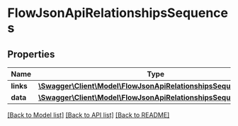 # FlowJsonApiRelationshipsSequences

## Properties
Name | Type | Description | Notes
------------ | ------------- | ------------- | -------------
**links** | [**\Swagger\Client\Model\FlowJsonApiRelationshipsSequencesLinks**](FlowJsonApiRelationshipsSequencesLinks.md) |  | [optional] 
**data** | [**\Swagger\Client\Model\FlowJsonApiRelationshipsSequencesData[]**](FlowJsonApiRelationshipsSequencesData.md) |  | [optional] 

[[Back to Model list]](../../README.md#documentation-for-models) [[Back to API list]](../../README.md#documentation-for-api-endpoints) [[Back to README]](../../README.md)

